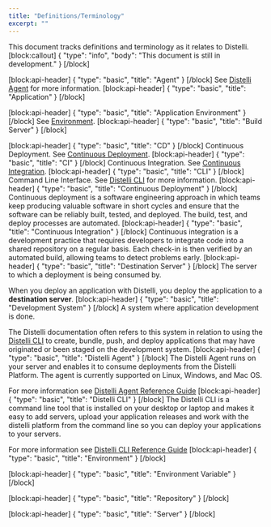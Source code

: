 ```yaml
---
title: "Definitions/Terminology"
excerpt: ""
---
```

This document tracks definitions and terminology as it relates to Distelli.
[block:callout]
{
  "type": "info",
  "body": "This document is still in development."
}
[/block]

[block:api-header]
{
  "type": "basic",
  "title": "Agent"
}
[/block]
See [Distelli Agent](#distelli-agent) for more information.
[block:api-header]
{
  "type": "basic",
  "title": "Application"
}
[/block]

[block:api-header]
{
  "type": "basic",
  "title": "Application Environment"
}
[/block]
See [Environment](#environment).
[block:api-header]
{
  "type": "basic",
  "title": "Build Server"
}
[/block]

[block:api-header]
{
  "type": "basic",
  "title": "CD"
}
[/block]
Continuous Deployment. See [Continuous Deployment](#continuous-deployment).
[block:api-header]
{
  "type": "basic",
  "title": "CI"
}
[/block]
Continuous Integration. See [Continuous Integration](#continuous-integration).
[block:api-header]
{
  "type": "basic",
  "title": "CLI"
}
[/block]
Command Line Interface. See [Distelli CLI](#distelli-cli) for more information.
[block:api-header]
{
  "type": "basic",
  "title": "Continuous Deployment"
}
[/block]
Continuous deployment is a software engineering approach in which teams keep producing valuable software in short cycles and ensure that the software can be reliably built, tested, and deployed.
The build, test, and deploy processes are automated.
[block:api-header]
{
  "type": "basic",
  "title": "Continuous Integration"
}
[/block]
Continuous integration is a development practice that requires developers to integrate code into a shared repository on a regular basis. Each check-in is then verified by an automated build, allowing teams to detect problems early.
[block:api-header]
{
  "type": "basic",
  "title": "Destination Server"
}
[/block]
The server to which a deployment is being consumed by.

When you deploy an application with Distelli, you deploy the application to a **destination server**.
[block:api-header]
{
  "type": "basic",
  "title": "Development System"
}
[/block]
A system where application development is done.

The Distelli documentation often refers to this system in relation to using the [Distelli CLI](#distelli-cli) to create, bundle, push, and deploy applications that may have originated or been staged on the development system.
[block:api-header]
{
  "type": "basic",
  "title": "Distelli Agent"
}
[/block]
The Distelli Agent runs on your server and enables it to consume deployments from the Distelli Platform. The agent is currently supported on Linux, Windows, and  Mac OS.

For more information see [Distelli Agent Reference Guide](doc:distelli-agent) 
[block:api-header]
{
  "type": "basic",
  "title": "Distelli CLI"
}
[/block]
The Distelli CLI is a command line tool that is installed on your desktop or laptop and makes it easy to add servers, upload your application releases and work with the distelli platform from the command line so you can deploy your applications to your servers.

For more information see [Distelli CLI Reference Guide](doc:distelli-cli) 
[block:api-header]
{
  "type": "basic",
  "title": "Environment"
}
[/block]

[block:api-header]
{
  "type": "basic",
  "title": "Environment Variable"
}
[/block]

[block:api-header]
{
  "type": "basic",
  "title": "Repository"
}
[/block]

[block:api-header]
{
  "type": "basic",
  "title": "Server"
}
[/block]